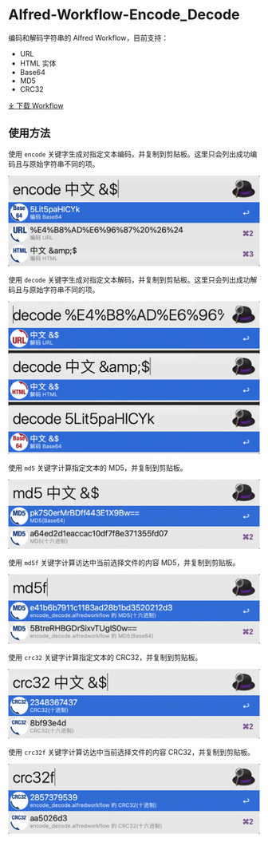 # Alfred-Workflow-Encode_Decode

编码和解码字符串的 Alfred Workflow，目前支持：

- URL
- HTML 实体
- Base64
- MD5
- CRC32

[⤓ 下载 Workflow](https://github.com/CYJB/Alfred-Workflow-Encode_Decode/releases/latest/download/encode_decode.alfredworkflow)

## 使用方法

使用 `encode` 关键字生成对指定文本编码，并复制到剪贴板。这里只会列出成功编码且与原始字符串不同的项。

![Alfred workflow encode](images/encode.png)

使用 `decode` 关键字生成对指定文本解码，并复制到剪贴板。这里只会列出成功解码且与原始字符串不同的项。

![Alfred workflow decode](images/decode.png)

使用 `md5` 关键字计算指定文本的 MD5，并复制到剪贴板。

![Alfred workflow md5](images/md5.png)

使用 `md5f` 关键字计算访达中当前选择文件的内容 MD5，并复制到剪贴板。

![Alfred workflow md5 file](images/md5f.png)

使用 `crc32` 关键字计算指定文本的 CRC32，并复制到剪贴板。

![Alfred workflow crc32](images/crc32.png)

使用 `crc32f` 关键字计算访达中当前选择文件的内容 CRC32，并复制到剪贴板。

![Alfred workflow crc32 file](images/crc32f.png)
